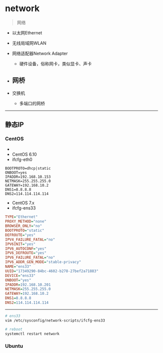 # network
> 网络


- 以太网Ethernet
- 无线局域网WLAN


- 网络适配器Network Adapter
    - 硬件设备，俗称网卡，类似显卡、声卡

- 网桥
    -
- 交换机
    - 多端口的网桥
---
## 静态IP



### CentOS


-
- CentOS 6.10
- ifcfg-eth0
```
BOOTPROTO=dhcp|static
ONBOOT=yes
IPADDR=192.168.10.153
NETMASK=255.255.255.0
GATEWAY=192.168.10.2
DNS1=8.8.8.8
DNS2=114.114.114.114

```
- CentOS 7.x
- ifcfg-ens33
```ini
TYPE="Ethernet"
PROXY_METHOD="none"
BROWSER_ONLY="no"
BOOTPROTO="static"
DEFROUTE="yes"
IPV4_FAILURE_FATAL="no"
IPV6INIT="yes"
IPV6_AUTOCONF="yes"
IPV6_DEFROUTE="yes"
IPV6_FAILURE_FATAL="no"
IPV6_ADDR_GEN_MODE="stable-privacy"
NAME="ens33"
UUID="17349290-84bc-4602-b278-27bef2a71883"
DEVICE="ens33"
ONBOOT="yes"
IPADDR=192.168.10.201
NETMASK=255.255.255.0
GATEWAY=192.168.10.2
DNS1=8.8.8.8
DNS2=114.114.114.114

```

---

```sh
# ens33
vim /etc/sysconfig/network-scripts/ifcfg-ens33

# reboot
systemctl restart network
```



### Ubuntu